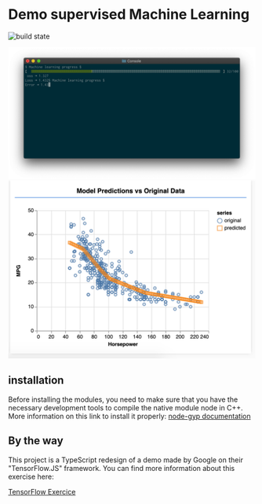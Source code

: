 # Demo supervised Machine Learning

![build state](https://img.shields.io/badge/build-passing-green)

![Preview console of the app](./images/preview_app.png)
![model_prediction](./images/model_prediction_graphic.png)
## installation

Before installing the modules, you need to make sure that you have the necessary development tools to compile
the native module node in C++.
More information on this link to install it properly: [node-gyp documentation](https://github.com/nodejs/node-gyp#on-macos)

## By the way

This project is a TypeScript redesign of a demo made by Google on their "TensorFlow.JS" framework. You can find more information about this exercise here:

[TensorFlow Exercice](https://codelabs.developers.google.com/codelabs/tfjs-training-regression/index.html#0)
